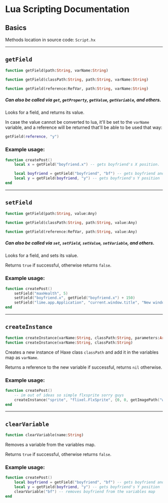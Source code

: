 # Lua Scripting Documentation
## __Basics__

Methods location in source code: `Script.hx`

---
## **`getField`**
```haxe
function getField(path:String, varName:String)

function getField(classPath:String, path:String, varName:String)

function getField(reference:RefVar, path:String, varName:String)
```
##### Can also be called via `get`, `getProperty`, `getValue`, `getVariable`, and others.

Looks for a field, and returns its value.

In case the value cannot be converted to lua, it'll be set to the `varName` variable, and a reference will be returned that'll be able to be used that way:
```lua
getField(reference, "y")
```

### Example usage:

```lua
function createPost()
    local x = getField("boyfriend.x") -- gets boyfriend's X position.

    local boyfriend = getField("boyfriend", "bf") -- gets boyfriend and store the result in the variables map as "bf"
    local y = getField(boyfriend, "y") -- gets boyfriend's Y position
end
```

---
## **`setField`**
```haxe
function getField(path:String, value:Any)

function getField(classPath:String, path:String, value:Any)

function getField(reference:RefVar, path:String, value:Any)
```
##### Can also be called via `set`, `setField`, `setValue`, `setVariable`, and others.

Looks for a field, and sets its value.

Returns `true` if successful, otherwise returns `false`.

### Example usage:

```lua
function createPost()
    setField("maxHealth", 5)
    setField("boyfriend.x", getField("boyfriend.x") + 150)
    setField("lime.app.Application", "current.window.title", "New window title!")
end
```

---
## **`createInstance`**
```haxe
function createInstance(varName:String, classPath:String, parameters:Array<Any>)
function createInstance(varName:String, classPath:String)
```
Creates a new instance of Haxe class `classPath` and add it in the variables map as `varName`.

Returns a reference to the new variable if successful, returns `nil` otherwise.

### Example usage:
```lua
function createPost()
    -- im out of ideas so simple flxsprite sorry guys
    createInstance("sprite", "flixel.FlxSprite", {0, 0, getImagePath("wall")})
end
```

---
## **`clearVariable`**
```haxe
function clearVariable(name:String)
```
Removes a variable from the variables map.

Returns `true` if successful, otherwise returns `false`.

### Example usage:

```lua
function createPost()
    local boyfriend = getField("boyfriend", "bf") -- gets boyfriend and store the result in the variables map as "bf"
    local y = getField(boyfriend, "y") -- gets boyfriend's Y position
    clearVariable("bf") -- removes boyfriend from the variables map
end
```